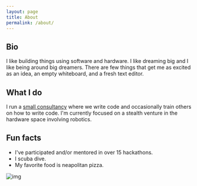 ```yaml
---
layout: page
title: About
permalink: /about/
---
```


## Bio

I like building things using software and hardware. I like dreaming big and I like being around big dreamers. There are few things that get me as excited as an idea, an empty whiteboard, and a fresh text editor. 

## What I do

I run a [small consultancy](https://www.thenorthstarlabs.com) where we write code and occasionally train others on how to write code. I'm currently focused on a stealth venture in the hardware space involving robotics.

## Fun facts

* I've participated and/or mentored in over 15 hackathons. 
* I scuba dive.
* My favorite food is neapolitan pizza.

![img](http://i.imgur.com/vpvRCg7.png)
